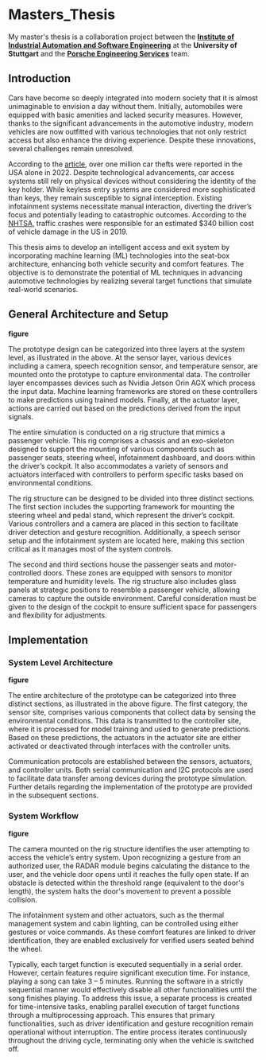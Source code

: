 # Masters_Thesis

My master's thesis is a collaboration project between the <b>[Institute of Industrial Automation and Software Engineering](https://www.ias.uni-stuttgart.de/en/)</b> at the <b>University of Stuttgart</b> and the <b>[Porsche Engineering Services](https://www.porscheengineering.com/de/peg/)</b> team.


<h2>Introduction</h2>

<p>Cars have become so deeply integrated into modern society that it is almost unimaginable to envision a day without them. Initially, automobiles were equipped with basic amenities and lacked security measures. However, thanks to the significant advancements in the automotive industry, modern vehicles are now outfitted with various technologies that not only restrict access but also enhance the driving experience. Despite these innovations, several challenges remain unresolved. </p>

According to the [article](https://www.embitel.com/blog/embedded-blog/face-recognition-technology-a-modern-security-solution-for-cars), over one million car thefts were reported in the USA alone in 2022. Despite technological advancements, car access systems still rely on physical devices without considering the identity of the key holder. While keyless entry systems are considered more sophisticated than keys, they remain susceptible to signal interception. Existing infotainment systems necessitate manual interaction, diverting the driver’s focus and potentially leading to catastrophic outcomes.  According to the [NHTSA](https://www.nhtsa.gov/press-releases/traffic-crashes-cost-america-billions-2019), traffic crashes were responsible for an estimated $340 billion cost of vehicle damage in the US in 2019.

This thesis aims to develop an intelligent access and exit system by incorporating machine learning (ML) technologies into the seat-box architecture, enhancing both vehicle security and comfort features. The objective is to demonstrate the potential of ML techniques in advancing automotive technologies by realizing several target functions that simulate real-world scenarios.


<h2>General Architecture and Setup</h2>

**figure**

<p>The prototype design can be categorized into three layers at the system level, as illustrated in the above. At the sensor layer, various devices including a camera, speech recognition sensor, and temperature sensor, are mounted onto the prototype to capture environmental data. The controller layer encompasses devices such as Nvidia Jetson Orin AGX which process the input data. Machine learning frameworks are stored on these controllers to make predictions using trained models. Finally, at the actuator layer, actions are carried out based on the predictions derived from the input signals. </p>

<p>The entire simulation is conducted on a rig structure that mimics a passenger vehicle. This rig comprises a chassis and an exo-skeleton designed to support the mounting of various components such as passenger seats, steering wheel, infotainment dashboard, and doors within the driver’s cockpit. It also accommodates a variety of sensors and actuators interfaced with controllers to perform specific tasks based on environmental conditions. </p>

<p>The rig structure can be designed to be divided into three distinct sections. The first section includes the supporting framework for mounting the steering wheel and pedal stand, which represent the driver’s cockpit. Various controllers and a camera are placed in this section to facilitate driver detection and gesture recognition. Additionally, a speech sensor setup and the infotainment system are located here, making this section critical as it manages most of the system controls. </p>

<p>The second and third sections house the passenger seats and motor-controlled doors. These zones are equipped with sensors to monitor temperature and humidity levels. The rig structure also includes glass panels at strategic positions to resemble a passenger vehicle, allowing cameras to capture the outside environment. Careful consideration must be given to the design of the cockpit to ensure sufficient space for passengers and flexibility for adjustments. </p>


<h2>Implementation</h2>

<h3>System Level Architecture</h3>

**figure**

<p>The entire architecture of the prototype can be categorized into three distinct sections, as illustrated in the above figure. The first category, the sensor site, comprises various components that collect data by sensing the environmental conditions. This data is transmitted to the controller site, where it is processed for model training and used to generate predictions. Based on these predictions, the actuators in the actuator site are either activated or deactivated through interfaces with the controller units. </p>

<p>Communication protocols are established between the sensors, actuators, and controller units. Both serial communication and I2C protocols are used to facilitate data transfer among devices during the prototype simulation. Further details regarding the implementation of the prototype are provided in the subsequent sections. </p>

<h3>System Workflow</h3>

**figure**

<p>The camera mounted on the rig structure identifies the user attempting to access the vehicle’s entry system. Upon recognizing a gesture from an authorized user, the RADAR module begins calculating the distance to the user, and the vehicle door opens until it reaches the fully open state. If an obstacle is detected within the threshold range (equivalent to the door's length), the system halts the door's movement to prevent a possible collision.  </p>

<p> The infotainment system and other actuators, such as the thermal management system and cabin lighting, can be controlled using either gestures or voice commands. As these comfort features are linked to driver identification, they are enabled exclusively for verified users seated behind the wheel. </p>

<p>Typically, each target function is executed sequentially in a serial order. However, certain features require significant execution time. For instance, playing a song can take 3 – 5 minutes. Running the software in a strictly sequential manner would effectively disable all other functionalities until the song finishes playing. To address this issue, a separate process is created for time-intensive tasks, enabling parallel execution of target functions through a multiprocessing approach. This ensures that primary functionalities, such as driver identification and gesture recognition remain operational without interruption. The entire process iterates continuously throughout the driving cycle, terminating only when the vehicle is switched off. </p>



